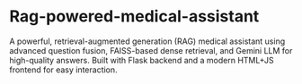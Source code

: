 # Rag-powered-medical-assistant
A powerful, retrieval-augmented generation (RAG) medical assistant using advanced question fusion, FAISS-based dense retrieval, and Gemini LLM for high-quality answers. Built with Flask backend and a modern HTML+JS frontend for easy interaction.
